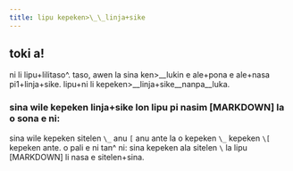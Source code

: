 ```yaml
---
title: lipu kepeken>\_\_linja+sike
---
```


## toki a!
ni li lipu+lilitaso^. taso, awen la sina ken>\_\_lukin e ale+pona e ale+nasa pi1+linja+sike. lipu+ni li kepeken>\_\_linja+sike\_\_nanpa\_\_luka.

### sina wile kepeken linja+sike lon lipu pi nasim \[MARKDOWN] la o sona e ni:
sina wile kepeken sitelen `\_` anu `[` anu ante la o kepeken `\_` kepeken `\[` kepeken ante. o pali e ni tan^ ni: sina kepeken ala sitelen `\` la lipu [MARKDOWN] li nasa e sitelen+sina.
